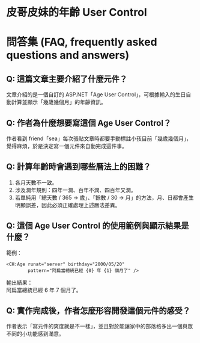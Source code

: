 # 皮哥皮妹的年齡 User Control

# 問答集 (FAQ, frequently asked questions and answers)

## Q: 這篇文章主要介紹了什麼元件？
文章介紹的是一個自訂的 ASP.NET「Age User Control」，可根據輸入的生日自動計算並顯示「幾歲幾個月」的年齡資訊。

## Q: 作者為什麼想要寫這個 Age User Control？
作者看到 friend「sea」每次張貼文章時都要手動標註小孩目前「幾歲幾個月」，覺得麻煩，於是決定寫一個元件來自動完成這件事。

## Q: 計算年齡時會遇到哪些曆法上的困難？
1. 各月天數不一致。  
2. 涉及潤年規則：四年一潤、百年不潤、四百年又潤。  
3. 若單純用「總天數 / 365 → 歲」、「餘數 / 30 → 月」的方法，月、日都會產生明顯誤差，因此必須正確處理上述曆法差異。

## Q: 這個 Age User Control 的使用範例與顯示結果是什麼？
範例：  
```ASP.NET
<CH:Age runat="server" birthday="2000/05/20"
        pattern="阿扁當總統已經 {0} 年 {1} 個月了" />
```  
輸出結果：  
阿扁當總統已經 6 年 7 個月了。

## Q: 實作完成後，作者怎麼形容開發這個元件的感受？
作者表示「寫元件的爽度就是不一樣」，並且對於能讓家中的部落格多出一個與眾不同的小功能感到滿意。